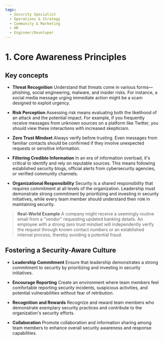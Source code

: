 ```yaml
---
tags:
  - Security Specialist
  - Operations & Strategy
  - Community & Marketing
  - HR
  - Engineer/Developer
---
```


# 1. Core Awareness Principles

## Key concepts

- **Threat Recognition**
Understand that threats come in various forms—phishing, social engineering, malware, and insider risks. For instance, a social media message urging immediate action might be a scam designed to exploit urgency.

- **Risk Perception**
Assessing risk means evaluating both the likelihood of an attack and the potential impact. For example, if you frequently receive messages from unknown sources on a platform like Twitter, you should view these interactions with increased skepticism.

- **Zero Trust Mindset**
Always verify before trusting. Even messages from familiar contacts should be confirmed if they involve unexpected requests or sensitive information.

- **Filtering Credible Information**
In an era of information overload, it's critical to identify and rely on reputable sources. This means following established security blogs, official alerts from cybersecurity agencies, or verified community channels.

- **Organizational Responsibility**
Security is a shared responsibility that requires commitment at all levels of the organization. Leadership must demonstrate strong commitment by prioritizing and investing in security initiatives, while every team member should understand their role in maintaining security.

> **Real-World Example**
A company might receive a seemingly routine email from a "vendor" requesting updated banking details. An employee with a strong zero trust mindset will independently verify the request through known contact numbers or an established internal process, thereby avoiding a potential fraud.

## Fostering a Security-Aware Culture

- **Leadership Commitment**
Ensure that leadership demonstrates a strong commitment to security by prioritizing and investing in security initiatives.

- **Encourage Reporting**
Create an environment where team members feel comfortable reporting security incidents, suspicious activities, and potential vulnerabilities without fear of retribution.

- **Recognition and Rewards**
Recognize and reward team members who demonstrate exemplary security practices and contribute to the organization's security efforts.

- **Collaboration**
Promote collaboration and information sharing among team members to enhance overall security awareness and response capabilities.
